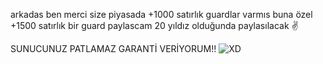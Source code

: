 arkadas ben merci size piyasada +1000 satırlık guardlar varmıs buna özel +1500 satırlık bir guard paylascam 20 yıldız olduğunda paylasılacak ✌

SUNUCUNUZ PATLAMAZ GARANTİ VERİYORUM!!
![XD](https://media.discordapp.net/attachments/883711545325027348/894271607600738334/Ekran_goruntusu_2021-10-03_201525.png?width=748&height=676)

